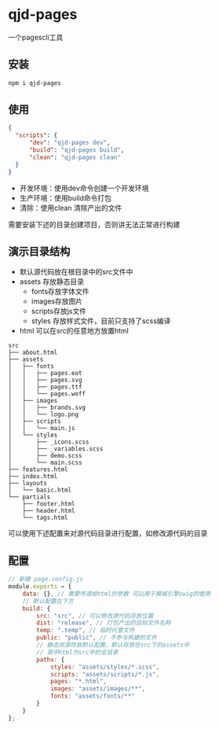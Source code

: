 # qjd-pages
一个pagescli工具
## 安装
```bash
npm i qjd-pages
```
## 使用
```json
{
  "scripts": {
      "dev": "qjd-pages dev",
      "build": "qjd-pages build",
      "clean": "qjd-pages clean"
  }
}
```
+ 开发环境：使用dev命令创建一个开发环境
+ 生产环境：使用build命令打包
+ 清除：使用clean 清除产出的文件

需要安装下述的目录创建项目，否则讲无法正常进行构建
## 演示目录结构
+ 默认源代码放在根目录中的src文件中
+ assets 存放静态目录
  + fonts存放字体文件
  + images存放图片
  + scripts存放js文件
  + styles 存放样式文件，目前只支持了scss编译
+ html 可以在src的任意地方放置html

```text
src
├── about.html
├── assets
│   ├── fonts
│   │   ├── pages.eot
│   │   ├── pages.svg
│   │   ├── pages.ttf
│   │   └── pages.woff
│   ├── images
│   │   ├── brands.svg
│   │   └── logo.png
│   ├── scripts
│   │   └── main.js
│   └── styles
│       ├── _icons.scss
│       ├── _variables.scss
│       ├── demo.scss
│       └── main.scss
├── features.html
├── index.html
├── layouts
│   └── basic.html
└── partials
    ├── footer.html
    ├── header.html
    └── tags.html

```
可以使用下述配置来对源代码目录进行配置，如修改源代码的目录
## 配置
```js
// 新建 page.config.js
module.exports = {
    data: {}, // 需要传递给html的参数 可以用于模板引擎swig的使用
    // 默认配置在下方
    build: {
        src: "src", // 可以修改源代码存放位置
        dist: "release", // 打包产出的目标文件名称
        temp: ".temp", // 临时托管文件
        public: "public", // 不参与构建的文件
        // 静态资源存放默认配置，默认存放在src下的assets中
        // 其中html为src中的全目录
        paths: {
            styles: "assets/styles/*.scss",
            scripts: "assets/scripts/*.js",
            pages: "*.html",
            images: "assets/images/**",
            fonts: "assets/fonts/**"
        }
    }
};
```